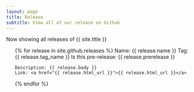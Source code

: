 ```yaml
---
layout: page
title: Release
subtitle: View all of our release on Github
---
```


Now showing all releases of {{ site.title }}

<ul>
{% for release in site.github.releases %}
    Name: {{ release.name }} 
    Tag: {{ release.tag_name }}
    Is this pre-release: {{ release.prerelease }}

    Description: {{ release.body }}
    Link: <a href="{{ release.html_url }}">{{ release.html_url }}</a>

{% endfor %}
</ul>
